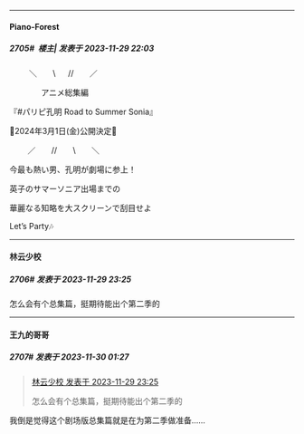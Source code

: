 
*****

####  Piano-Forest  
##### 2705#         楼主| 发表于 2023-11-29 22:03

⠀⠀　＼　　\\　  //　　／

　　　　アニメ総集編

『#パリピ孔明 Road to Summer Sonia』

🪩2024年3月1日(金)公開決定🪩

　　 ／　　//　　\\　　＼

今最も熱い男、孔明が劇場に参上！

英子のサマーソニア出場までの

華麗なる知略を大スクリーンで刮目せよ

Let’s Party🎶


*****

####  林云少校  
##### 2706#       发表于 2023-11-29 23:25

怎么会有个总集篇，挺期待能出个第二季的


*****

####  王九的哥哥  
##### 2707#       发表于 2023-11-30 01:27

<blockquote><a href="httphttps://bbs.saraba1st.com/2b/forum.php?mod=redirect&amp;goto=findpost&amp;pid=63175999&amp;ptid=2036727" target="_blank">林云少校 发表于 2023-11-29 23:25</a>

怎么会有个总集篇，挺期待能出个第二季的</blockquote>
我倒是觉得这个剧场版总集篇就是在为第二季做准备……

